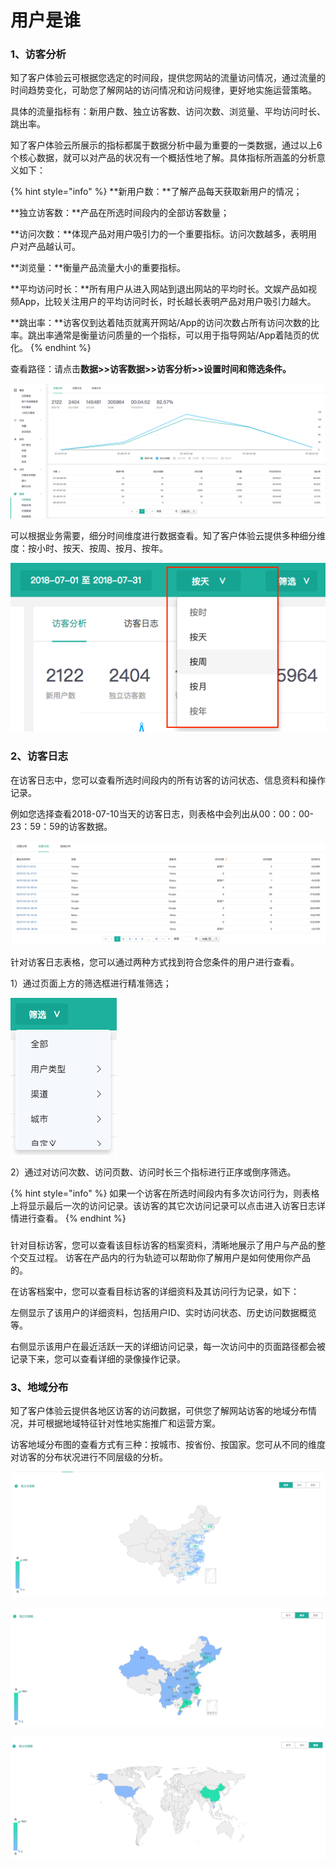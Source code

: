# 用户是谁

### 1、访客分析

知了客户体验云可根据您选定的时间段，提供您网站的流量访问情况，通过流量的时间趋势变化，可助您了解网站的访问情况和访问规律，更好地实施运营策略。

具体的流量指标有：新用户数、独立访客数、访问次数、浏览量、平均访问时长、跳出率。

知了客户体验云所展示的指标都属于数据分析中最为重要的一类数据，通过以上6个核心数据，就可以对产品的状况有一个概括性地了解。具体指标所涵盖的分析意义如下：

{% hint style="info" %}
**新用户数：**了解产品每天获取新用户的情况；

**独立访客数：**产品在所选时间段内的全部访客数量；

**访问次数：**体现产品对用户吸引力的一个重要指标。访问次数越多，表明用户对产品越认可。

**浏览量：**衡量产品流量大小的重要指标。

**平均访问时长：**所有用户从进入网站到退出网站的平均时长。文娱产品如视频App，比较关注用户的平均访问时长，时长越长表明产品对用户吸引力越大。

**跳出率：**访客仅到达着陆页就离开网站/App的访问次数占所有访问次数的比率。跳出率通常是衡量访问质量的一个指标，可以用于指导网站/App着陆页的优化。
{% endhint %}

查看路径：请点击**数据&gt;&gt;访客数据&gt;&gt;访客分析&gt;&gt;设置时间和筛选条件。**

![&#x8BBF;&#x5BA2;&#x5206;&#x6790;&#x9875;&#x9762;](../.gitbook/assets/ping-mu-kuai-zhao-20180815-shang-wu-10.15.17.png)

可以根据业务需要，细分时间维度进行数据查看。知了客户体验云提供多种细分维度：按小时、按天、按周、按月、按年。

![&#x65F6;&#x95F4;&#x7EF4;&#x5EA6;&#x7B5B;&#x9009;&#x6846;](../.gitbook/assets/ping-mu-kuai-zhao-20180815-shang-wu-10.48.14.png)

### 2、访客日志

在访客日志中，您可以查看所选时间段内的所有访客的访问状态、信息资料和操作记录。

例如您选择查看2018-07-10当天的访客日志，则表格中会列出从00：00：00-23：59：59的访客数据。

![&#x8BBF;&#x5BA2;&#x65E5;&#x5FD7;&#x9875;&#x9762;](../.gitbook/assets/ping-mu-kuai-zhao-20180815-xia-wu-2.38.50.png)

针对访客日志表格，您可以通过两种方式找到符合您条件的用户进行查看。

1）通过页面上方的筛选框进行精准筛选；

![&#x9AD8;&#x7EA7;&#x7B5B;&#x9009;&#x6846;](../.gitbook/assets/ping-mu-kuai-zhao-20180815-xia-wu-3.02.08.png)

2）通过对访问次数、访问页数、访问时长三个指标进行正序或倒序筛选。

{% hint style="info" %}
如果一个访客在所选时间段内有多次访问行为，则表格上将显示最后一次的访问记录。该访客的其它次访问记录可以点击进入访客日志详情进行查看。
{% endhint %}

### 

针对目标访客，您可以查看该目标访客的档案资料，清晰地展示了用户与产品的整个交互过程。 访客在产品内的行为轨迹可以帮助你了解用户是如何使用你产品的。

在访客档案中，您可以查看目标访客的详细资料及其访问行为记录，如下：

左侧显示了该用户的详细资料，包括用户ID、实时访问状态、历史访问数据概览等。

右侧显示该用户在最近活跃一天的详细访问记录，每一次访问中的页面路径都会被记录下来，您可以查看详细的录像操作记录。

### 3、地域分布

知了客户体验云提供各地区访客的访问数据，可供您了解网站访客的地域分布情况，并可根据地域特征针对性地实施推广和运营方案。

访客地域分布图的查看方式有三种：按城市、按省份、按国家。您可从不同的维度对访客的分布状况进行不同层级的分析。

![&#x6309;&#x57CE;&#x5E02;&#x67E5;&#x770B;](../.gitbook/assets/ping-mu-kuai-zhao-20180815-xia-wu-4.51.54.png)

![&#x6309;&#x7701;&#x4EFD;&#x67E5;&#x770B;](../.gitbook/assets/ping-mu-kuai-zhao-20180815-xia-wu-4.53.04.png)

![&#x6309;&#x56FD;&#x5BB6;&#x67E5;&#x770B;](../.gitbook/assets/ping-mu-kuai-zhao-20180815-xia-wu-4.59.52.png)

  




